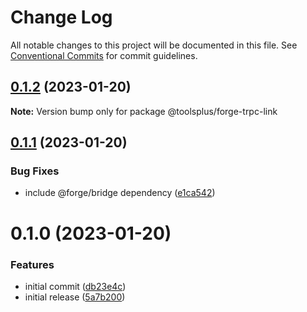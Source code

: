# Change Log

All notable changes to this project will be documented in this file.
See [Conventional Commits](https://conventionalcommits.org) for commit guidelines.

## [0.1.2](https://github.com/toolsplus/forge-trpc/compare/v0.1.1...v0.1.2) (2023-01-20)

**Note:** Version bump only for package @toolsplus/forge-trpc-link

## [0.1.1](https://github.com/toolsplus/forge-trpc/compare/v0.1.0...v0.1.1) (2023-01-20)

### Bug Fixes

- include @forge/bridge dependency ([e1ca542](https://github.com/toolsplus/forge-trpc/commit/e1ca54292af168268de921908ca64d116ed96803))

# 0.1.0 (2023-01-20)

### Features

- initial commit ([db23e4c](https://github.com/toolsplus/forge-trpc/commit/db23e4c99063b327e2daa62c4f814cb48cdfac8c))
- initial release ([5a7b200](https://github.com/toolsplus/forge-trpc/commit/5a7b20049bb73aecae58d37fbf309d397287ff06))
